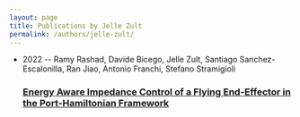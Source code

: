 ```yaml
---
layout: page
title: Publications by Jelle Zult
permalink: /authors/jelle-zult/
---
```


<ul class="post-list">
<li><span class='post-meta'>2022 -- Ramy Rashad, Davide Bicego, Jelle Zult, Santiago Sanchez-Escalonilla, Ran Jiao, Antonio Franchi, Stefano Stramigioli</span><h3><a class='post-link' href='../../energy-aware-impedance-control-of-a-flying-end-effector-in-the-port-hamiltonian-framework'>Energy Aware Impedance Control of a Flying End-Effector in the Port-Hamiltonian Framework</a></h3></li>

</ul>
